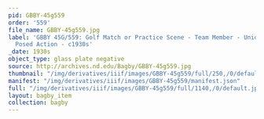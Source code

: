 ```yaml
---
pid: GBBY-45g559
order: '559'
file_name: GBBY-45g559.jpg
label: 'GBBY 45G/559: Golf Match or Practice Scene - Team Member - Unidentified -
  Posed Action - c1930s'
_date: 1930s
object_type: glass plate negative
source: http://archives.nd.edu/Bagby/GBBY-45g559.jpg
thumbnail: "/img/derivatives/iiif/images/GBBY-45g559/full/250,/0/default.jpg"
manifest: "/img/derivatives/iiif/images/GBBY-45g559/manifest.json"
full: "/img/derivatives/iiif/images/GBBY-45g559/full/1140,/0/default.jpg"
layout: bagby_item
collection: bagby
---
```

